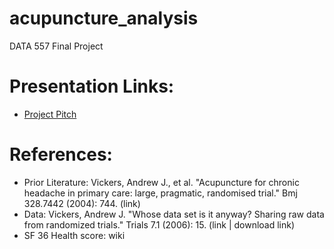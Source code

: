 # acupuncture_analysis
DATA 557 Final Project

# Presentation Links:
- [Project Pitch](https://docs.google.com/presentation/d/1eidayRSi24VhE_07-bvs69TPvVn6hVVy2hKTH0zVx0M/edit?usp=sharing)

# References:
- Prior Literature: Vickers, Andrew J., et al. "Acupuncture for chronic headache in primary care: large, pragmatic, randomised trial." Bmj 328.7442 (2004): 744. (link)
- Data: Vickers, Andrew J. "Whose data set is it anyway? Sharing raw data from randomized trials." Trials 7.1 (2006): 15. (link | download link)
- SF 36 Health score: wiki
